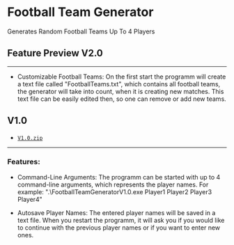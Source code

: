 # Football Team Generator
Generates Random Football Teams Up To 4 Players

## Feature Preview V2.0
---------------------------------------------------------------------------------------------------------
- Customizable Football Teams:
On the first start the programm will create a text file called "FootballTeams.txt", which contains all football teams, the generator will take into count, when it is creating new matches. This text file can be easily edited then, so one can remove or add new teams.

## V1.0
 - [`V1.0.zip`][direct-dl]

[direct-dl]: https://github.com/vplotnikow/FootballTeamGenerator/blob/master/releases/V1.0.zip

---------------------------------------------------------------------------------------------------------
### Features:
- Command-Line Arguments:
The programm can be started with up to 4 command-line arguments, which represents the player names.
For example: ".\FootballTeamGeneratorV1.0.exe Player1 Player2 Player3 Player4"

- Autosave Player Names:
The entered player names will be saved in a text file. When you restart the programm, it will ask you if you would like to continue with the previous player names or if you want to enter new ones.
